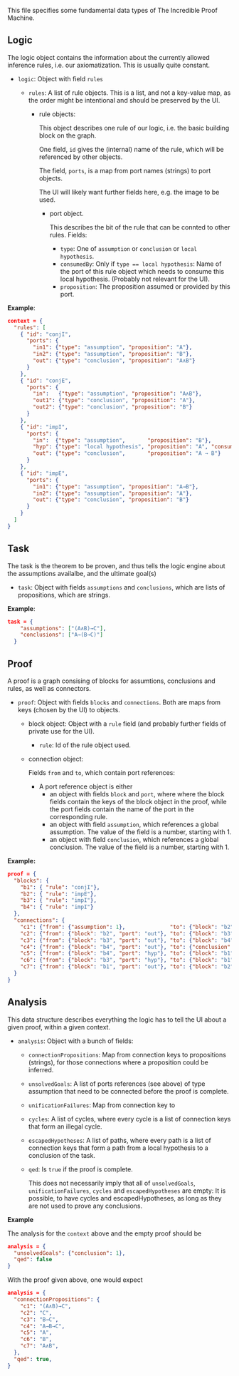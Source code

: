 This file specifies some fundamental data types of The Incredible Proof Machine.

Logic
-----

The logic object contains the information about the currently allowed inference
rules, i.e. our axiomatization. This is usually quite constant.

  * `logic`: Object with field `rules`

      * `rules`: A list of rule objects. This is a list, and not a key-value
	map, as the order might be intentional and should be preserved by the
	UI.

          * rule objects:

            This object describes one rule of our logic, i.e. the basic building
            block on the graph.

            One field, `id` gives the (internal) name of the rule, which will be
            referenced by other objects.

            The field, `ports`, is a map from port names (strings) to port objects.

            The UI will likely want further fields here, e.g. the image to be used.

              * port object.

                This describes the bit of the rule that can be connted to other rules.
                Fields:
                  * `type`:
                    One of `assumption` or `conclusion` or `local hypothesis`.
                  * `consumedBy`:
                    Only if `type == local hypothesis`: Name of the port of this rule
                    object which needs to consume this local hypothesis.
                    (Probably not relevant for the UI).
                  * `proposition`:
                    The proposition assumed or provided by this port.

**Example**:

```JSON
context = {
  "rules": [
    { "id": "conjI",
      "ports": {
        "in1": {"type": "assumption", "proposition": "A"},
        "in2": {"type": "assumption", "proposition": "B"},
        "out": {"type": "conclusion", "proposition": "A∧B"}
      }
    },
    { "id": "conjE",
      "ports": {
        "in":   {"type": "assumption", "proposition": "A∧B"},
        "out1": {"type": "conclusion", "proposition": "A"},
        "out2": {"type": "conclusion", "proposition": "B"}
      }
    },
    { "id": "impI",
      "ports": {
        "in":  {"type": "assumption",       "proposition": "B"},
        "hyp": {"type": "local hypothesis", "proposition": "A", "consumedBy": "in"},
        "out": {"type": "conclusion",       "proposition": "A → B"}
      }
    },
    { "id": "impE",
      "ports": {
        "in1": {"type": "assumption", "proposition": "A→B"},
        "in2": {"type": "assumption", "proposition": "A"},
        "out": {"type": "conclusion", "proposition": "B"}
      }
    }
  ]
}
```


Task
----

The task is the theorem to be proven, and thus tells the logic engine about the
assumptions availalbe, and the ultimate goal(s)

   * `task`: Object with fields `assumptions` and `conclusions`, which
     are lists of propositions, which are strings.


**Example**:

```JSON
task = {
    "assumptions": ["(A∧B)→C"],
    "conclusions": ["A→(B→C)"]
  }
```

Proof
-----

A proof is a graph consising of blocks for assumtions, conclusions and rules,
as well as connectors.

  * `proof`: Object with fields `blocks` and `connections`. Both are maps from
    keys (chosen by the UI) to objects.
      * block object: Object with a `rule` field (and probably further fields of private use for the UI).
          * `rule`: Id of the rule object used.
      * connection object:

        Fields `from` and `to`, which contain port references:

          * A port reference object is either
               * an object with fields `block` and `port`, where where the
                 block fields contain the keys of the block object in the
                 proof, while the port fields contain the name of the port in
                 the corresponding rule.
               * an object with field `assumption`, which references a global
                 assumption. The value of the field is a number, starting with
                 1.
               * an object with field `conclusion`, which references a global
                 conclusion. The value of the field is a number, starting with
                 1.

**Example:**

```JSON
proof = {
  "blocks": {
    "b1": { "rule": "conjI"},
    "b2": { "rule": "impE"},
    "b3": { "rule": "impI"},
    "b4": { "rule": "impI"}
  },
  "connections": {
    "c1": {"from": {"assumption": 1},              "to": {"block": "b2", "port": "in1"}},
    "c2": {"from": {"block": "b2", "port": "out"}, "to": {"block": "b3", "port": "in"}},
    "c3": {"from": {"block": "b3", "port": "out"}, "to": {"block": "b4", "port": "in"}},
    "c4": {"from": {"block": "b4", "port": "out"}, "to": {"conclusion": 1}},
    "c5": {"from": {"block": "b4", "port": "hyp"}, "to": {"block": "b1", "port": "in1"}},
    "c6": {"from": {"block": "b3", "port": "hyp"}, "to": {"block": "b1", "port": "in2"}},
    "c7": {"from": {"block": "b1", "port": "out"}, "to": {"block": "b2", "port": "in2"}}
  }
}

```

Analysis
--------

This data structure describes everything the logic has to tell the UI about a given proof, within a given context.

  * `analysis`: Object with a bunch of fields:

      * `connectionPropositions`: Map from connection keys to propositions
        (strings), for those connections where a proposition could be inferred.
      * `unsolvedGoals`: A list of ports references (see above) of type
        assumption that need to be connected before the proof is complete.
      * `unificationFailures`: Map from connection key to
      * `cycles`: A list of cycles, where every cycle is a list of connection
        keys that form an illegal cycle.
      * `escapedHypotheses`: A list of paths, where every path is a list of connection
        keys that form a path from a local hypothesis to a conclusion of the task.
      * `qed`: Is `true` if the proof is complete.

        This does not necessarily imply that all of `unsolvedGoals`,
        `unificationFailures`, `cycles` and `escapedHypotheses` are empty: It
        is possible, to have cycles and escapedHypotheses, as long as they are not used
        to prove any conclusions.

**Example**

The analysis for the `context` above and the empty proof should be

```JSON
analysis = {
  "unsolvedGoals": {"conclusion": 1},
  "qed": false
}
```

With the proof given above, one would expect

```JSON
analysis = {
  "connectionPropositions": {
    "c1": "(A∧B)→C",
    "c2": "C",
    "c3": "B→C",
    "c4": "A→B→C",
    "c5": "A",
    "c6": "B",
    "c7": "A∧B",
  },
  "qed": true,
}
```


